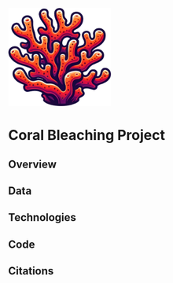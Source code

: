 <p text-align="center">
    <picture>
      <img alt="A sylized piece of coral" src="https://raw.githubusercontent.com/jamesbconner/MADS699/main/docs/images/ProjectCoralBleaching.png" height="200">
    </picture>
</p>

# Coral Bleaching Project

## Overview

## Data

## Technologies

## Code

## Citations
